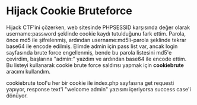 # Hijack Cookie Bruteforce
Hijack CTF'ini çözerken, web sitesinde PHPSESSID karşısında değer olarak username:password şeklinde cookie kaydı tutulduğunu fark ettim. Parola, önce md5 ile şifrelenmiş, ardından username:md5li-parola şeklinde tekrar base64 ile encode edilmiş. Elimde admin için pass list var, ancak login sayfasında brute force engellenmiş, bende bu parola listesini md5'e çevirdim, başlarına "admin:" yazdım ve ardından base64 ile encode ettim. 
Bu listeyi kullanarak cookie brute force saldırısı yapmak için **cookiebrute** aracımı kullandım.

cookiebrute tool'u her bir cookie ile index.php sayfasına get requesti yapıyor, response text'i "welcome admin" yazısını içeriyorsa success case'i dönüyor.
